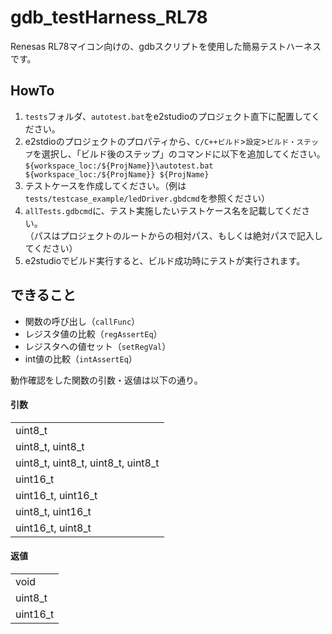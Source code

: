 # gdb_testHarness_RL78
Renesas RL78マイコン向けの、gdbスクリプトを使用した簡易テストハーネスです。

## HowTo
1. `tests`フォルダ、`autotest.bat`をe2studioのプロジェクト直下に配置してください。
2. e2stdioのプロジェクトのプロパティから、`C/C++ビルド`>`設定`>`ビルド・ステップ`を選択し、「ビルド後のステップ」のコマンドに以下を追加してください。  
`${workspace_loc:/${ProjName}}\autotest.bat ${workspace_loc:/${ProjName}} ${ProjName}`
3. テストケースを作成してください。（例は`tests/testcase_example/ledDriver.gbdcmd`を参照ください）
4. `allTests.gdbcmd`に、テスト実施したいテストケース名を記載してください。  
（パスはプロジェクトのルートからの相対パス、もしくは絶対パスで記入してください）
5. e2studioでビルド実行すると、ビルド成功時にテストが実行されます。

## できること
* 関数の呼び出し（`callFunc`）
* レジスタ値の比較（`regAssertEq`）
* レジスタへの値セット（`setRegVal`）
* int値の比較（`intAssertEq`）

動作確認をした関数の引数・返値は以下の通り。

#### 引数
||
|----|
|uint8_t|
|uint8_t, uint8_t|
|uint8_t, uint8_t, uint8_t, uint8_t|
|uint16_t|
|uint16_t, uint16_t|
|uint8_t, uint16_t|
|uint16_t, uint8_t|

#### 返値
||
|----|
|void|
|uint8_t|
|uint16_t|